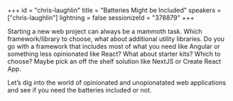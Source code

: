 +++
id = "chris-laughlin"
title = "Batteries Might be Included"
speakers = ["chris-laughlin"]
lightning = false
sessionizeId = "378879"
+++

Starting a new web project can always be a mammoth task. Which framework/library to choose, what about additional utility libraries. Do you go with a framework that includes most of what you need like Angular or something less opinionated like React? What about starter kits? Which to choose? Maybe pick an off the shelf solution like NextJS or Create React App. 

Let’s dig into the world of opinionated and unopionatated web applications and see if you need the batteries included or not. 